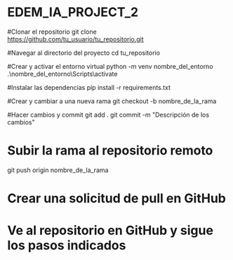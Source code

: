 # EDEM_IA_PROJECT_2

#Clonar el repositorio
git clone https://github.com/tu_usuario/tu_repositorio.git

#Navegar al directorio del proyecto
cd tu_repositorio

#Crear y activar el entorno virtual
python -m venv nombre_del_entorno
.\nombre_del_entorno\Scripts\activate

#Instalar las dependencias
pip install -r requirements.txt

#Crear y cambiar a una nueva rama
git checkout -b nombre_de_la_rama

#Hacer cambios y commit
git add .
git commit -m "Descripción de los cambios"

# Subir la rama al repositorio remoto
git push origin nombre_de_la_rama

# Crear una solicitud de pull en GitHub
# Ve al repositorio en GitHub y sigue los pasos indicados
